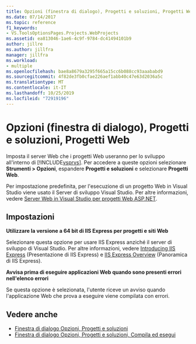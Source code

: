 ```yaml
---
title: Opzioni (finestra di dialogo), Progetti e soluzioni, Progetti Web
ms.date: 07/14/2017
ms.topic: reference
f1_keywords:
- VS.ToolsOptionsPages.Projects.WebProjects
ms.assetid: ea813046-1ae6-4c9f-9784-dc41494101b9
author: jillre
ms.author: jillfra
manager: jillfra
ms.workload:
- multiple
ms.openlocfilehash: bae8a8679a3295f665a15cc6b088cc93aaababd9
ms.sourcegitcommit: 4f82de3fb0cfae226aef1abb40c47e63d2036a5c
ms.translationtype: MT
ms.contentlocale: it-IT
ms.lasthandoff: 10/25/2019
ms.locfileid: "72919196"
---
```

# <a name="options-dialog-box-projects-and-solutions-web-projects"></a>Opzioni (finestra di dialogo), Progetti e soluzioni, Progetti Web

Imposta il server Web che i progetti Web useranno per lo sviluppo all'interno di [!INCLUDE[vsprvs](../../code-quality/includes/vsprvs_md.md)]. Per accedere a queste opzioni selezionare **Strumenti > Opzioni**, espandere **Progetti e soluzioni** e selezionare **Progetti Web**.

Per impostazione predefinita, per l'esecuzione di un progetto Web in Visual Studio viene usato il Server di sviluppo Visual Studio. Per altre informazioni, vedere [Server Web in Visual Studio per progetti Web ASP.NET](/previous-versions/aspnet/58wxa9w5\(v\=vs.120\)).

## <a name="settings"></a>Impostazioni

**Utilizzare la versione a 64 bit di IIS Express per progetti e siti Web**

Selezionare questa opzione per usare IIS Express anziché il server di sviluppo di Visual Studio. Per altre informazioni, vedere [Introducing IIS Express](https://weblogs.asp.net/scottgu/introducing-iis-express) (Presentazione di IIS Express) e [IIS Express Overview](/iis/extensions/introduction-to-iis-express/iis-express-overview) (Panoramica di IIS Express).

**Avvisa prima di eseguire applicazioni Web quando sono presenti errori nell'elenco errori**

Se questa opzione è selezionata, l'utente riceve un avviso quando l'applicazione Web che prova a eseguire viene compilata con errori.

## <a name="see-also"></a>Vedere anche

- [Finestra di dialogo Opzioni, Progetti e soluzioni](projects-and-solutions-options-dialog-box.md)
- [Finestra di dialogo Opzioni, Progetti e soluzioni, Compila ed esegui](options-dialog-box-projects-and-solutions-web-projects.md)
